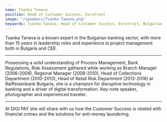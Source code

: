```yaml
---
name: Tsanka Taneva
position: Head of Customer Success, Evrotrust
image: "/speakers/Tsanka Taneva.png"
keywords: Tsanka Taneva, Head of Customer Success, Evrotrust, Bulgarian banking sector, leadership roles, project management, Bulgaria, CEE, Process Management, Bank Regulations, Risk Assessment, Branch Manager, Regional Manager, Head of Collections Department, Head of Retail Risk Department, Raiffeisenbank Bulgaria, disruptive technology, digital transformation, key-note speaker, photographer, experienced traveler, DIGI PAY, Customer Success, financial crimes, anti-money laundering
---
```


Tsanka Taneva is a known expert in the Bulgarian banking sector, with more than 15 years in
leadership roles and experience in project management both in Bulgaria and CEE.

---

Possessing a solid understanding of Process Management, Bank Regulations, Risk Assessment
gathered while working as Branch Manager (2006-2008), Regional Manager (2008-2010), Head of
Collections Department (2010-2013), Head of Retail Risk Department (2013-2018) at Raiffeisenbank
Bulgaria, she is a champion for disruptive technology in banking and a driver of digital
transformation. Key-note speaker, photographer and experienced traveler.

---

At DIGI PAY she will share with us how the Customer Success is related with financial crimes and the
solutions for anti-money laundering.
